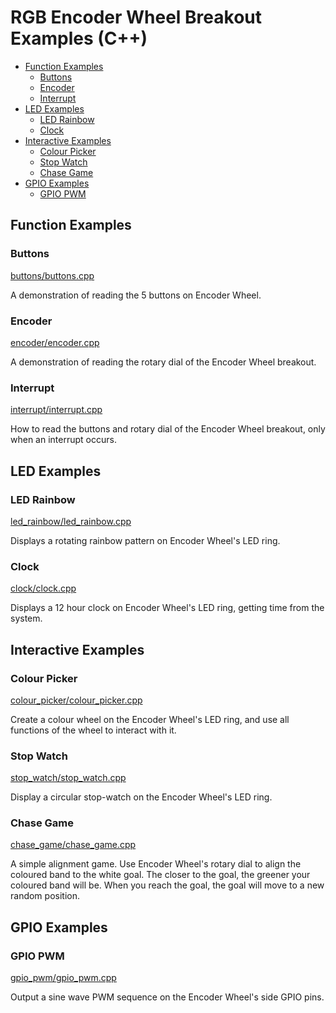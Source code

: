 # RGB Encoder Wheel Breakout Examples (C++) <!-- omit in toc -->

- [Function Examples](#function-examples)
  - [Buttons](#buttons)
  - [Encoder](#encoder)
  - [Interrupt](#interrupt)
- [LED Examples](#led-examples)
  - [LED Rainbow](#led-rainbow)
  - [Clock](#clock)
- [Interactive Examples](#interactive-examples)
  - [Colour Picker](#colour-picker)
  - [Stop Watch](#stop-watch)
  - [Chase Game](#chase-game)
- [GPIO Examples](#gpio-examples)
  - [GPIO PWM](#gpio-pwm)


## Function Examples

### Buttons
[buttons/buttons.cpp](buttons/buttons.cpp)

A demonstration of reading the 5 buttons on Encoder Wheel.


### Encoder
[encoder/encoder.cpp](encoder/encoder.cpp)

A demonstration of reading the rotary dial of the Encoder Wheel breakout.


### Interrupt
[interrupt/interrupt.cpp](interrupt/interrupt.cpp)

How to read the buttons and rotary dial of the Encoder Wheel breakout, only when an interrupt occurs.


## LED Examples

### LED Rainbow
[led_rainbow/led_rainbow.cpp](led_rainbow/led_rainbow.cpp)

Displays a rotating rainbow pattern on Encoder Wheel's LED ring.


### Clock
[clock/clock.cpp](clock/clock.cpp)

Displays a 12 hour clock on Encoder Wheel's LED ring, getting time from the system.


## Interactive Examples

### Colour Picker
[colour_picker/colour_picker.cpp](colour_picker/colour_picker.cpp)

Create a colour wheel on the Encoder Wheel's LED ring, and use all functions of the wheel to interact with it.


### Stop Watch
[stop_watch/stop_watch.cpp](stop_watch/stop_watch.cpp)

Display a circular stop-watch on the Encoder Wheel's LED ring.


### Chase Game
[chase_game/chase_game.cpp](chase_game/chase_game.cpp)

A simple alignment game. Use Encoder Wheel's rotary dial to align the coloured band to the white goal. The closer to the goal, the greener your coloured band will be. When you reach the goal, the goal will move to a new random position.


## GPIO Examples

### GPIO PWM
[gpio_pwm/gpio_pwm.cpp](gpio_pwm/gpio_pwm.cpp)

Output a sine wave PWM sequence on the Encoder Wheel's side GPIO pins.
